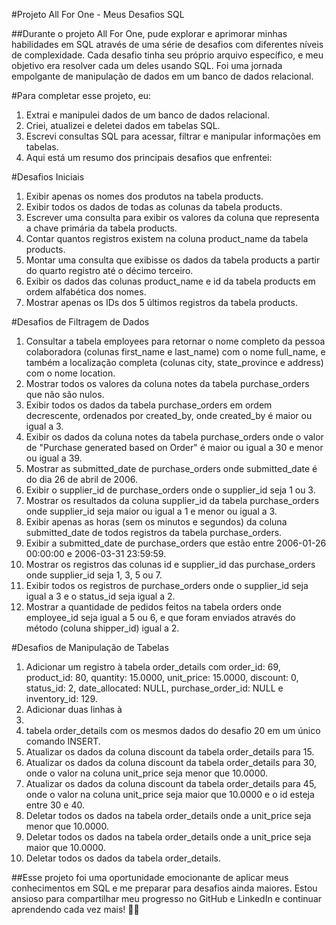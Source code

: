 #Projeto All For One - Meus Desafios SQL

##Durante o projeto All For One, pude explorar e aprimorar minhas habilidades em SQL através de uma série de desafios com diferentes níveis de complexidade. Cada desafio tinha seu próprio arquivo específico, e meu objetivo era resolver cada um deles usando SQL. Foi uma jornada empolgante de manipulação de dados em um banco de dados relacional.

#Para completar esse projeto, eu:

1. Extrai e manipulei dados de um banco de dados relacional.
2. Criei, atualizei e deletei dados em tabelas SQL.
3. Escrevi consultas SQL para acessar, filtrar e manipular informações em tabelas.
4. Aqui está um resumo dos principais desafios que enfrentei:

#Desafios Iniciais

1. Exibir apenas os nomes dos produtos na tabela products.
2. Exibir todos os dados de todas as colunas da tabela products.
3. Escrever uma consulta para exibir os valores da coluna que representa a chave primária da tabela products.
4. Contar quantos registros existem na coluna product_name da tabela products.
5. Montar uma consulta que exibisse os dados da tabela products a partir do quarto registro até o décimo terceiro.
6. Exibir os dados das colunas product_name e id da tabela products em ordem alfabética dos nomes.
7. Mostrar apenas os IDs dos 5 últimos registros da tabela products.

#Desafios de Filtragem de Dados

1. Consultar a tabela employees para retornar o nome completo da pessoa colaboradora (colunas first_name e last_name) com o nome full_name, e também a localização completa (colunas city, state_province e address) com o nome location.
2. Mostrar todos os valores da coluna notes da tabela purchase_orders que não são nulos.
3. Exibir todos os dados da tabela purchase_orders em ordem decrescente, ordenados por created_by, onde created_by é maior ou igual a 3.
4. Exibir os dados da coluna notes da tabela purchase_orders onde o valor de "Purchase generated based on Order" é maior ou igual a 30 e menor ou igual a 39.
5. Mostrar as submitted_date de purchase_orders onde submitted_date é do dia 26 de abril de 2006.
6. Exibir o supplier_id de purchase_orders onde o supplier_id seja 1 ou 3.
7. Mostrar os resultados da coluna supplier_id da tabela purchase_orders onde supplier_id seja maior ou igual a 1 e menor ou igual a 3.
8. Exibir apenas as horas (sem os minutos e segundos) da coluna submitted_date de todos registros da tabela purchase_orders.
9. Exibir a submitted_date de purchase_orders que estão entre 2006-01-26 00:00:00 e 2006-03-31 23:59:59.
10. Mostrar os registros das colunas id e supplier_id das purchase_orders onde supplier_id seja 1, 3, 5 ou 7.
11. Exibir todos os registros de purchase_orders onde o supplier_id seja igual a 3 e o status_id seja igual a 2.
12. Mostrar a quantidade de pedidos feitos na tabela orders onde employee_id seja igual a 5 ou 6, e que foram enviados através do método (coluna shipper_id) igual a 2.

#Desafios de Manipulação de Tabelas

1. Adicionar um registro à tabela order_details com order_id: 69, product_id: 80, quantity: 15.0000, unit_price: 15.0000, discount: 0, status_id: 2, date_allocated: NULL, purchase_order_id: NULL e inventory_id: 129.
2. Adicionar duas linhas à 
3. 
4. tabela order_details com os mesmos dados do desafio 20 em um único comando INSERT.
5. Atualizar os dados da coluna discount da tabela order_details para 15.
6. Atualizar os dados da coluna discount da tabela order_details para 30, onde o valor na coluna unit_price seja menor que 10.0000.
7. Atualizar os dados da coluna discount da tabela order_details para 45, onde o valor na coluna unit_price seja maior que 10.0000 e o id esteja entre 30 e 40.
8. Deletar todos os dados na tabela order_details onde a unit_price seja menor que 10.0000.
9. Deletar todos os dados na tabela order_details onde a unit_price seja maior que 10.0000.
10. Deletar todos os dados da tabela order_details.

##Esse projeto foi uma oportunidade emocionante de aplicar meus conhecimentos em SQL e me preparar para desafios ainda maiores. Estou ansioso para compartilhar meu progresso no GitHub e LinkedIn e continuar aprendendo cada vez mais! 🚀🎉
